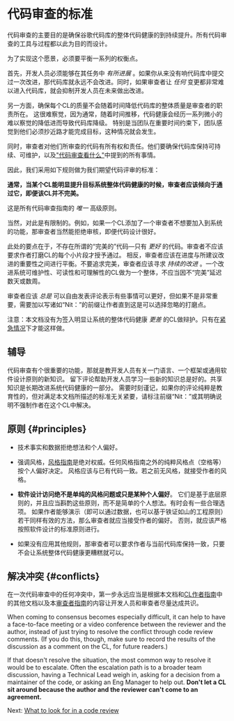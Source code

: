 # 代码审查的标准



代码审查的主要目的是确保谷歌代码库的整体代码健康的到持续提升。所有代码审查的工具与过程都以此为目的而设计。

为了实现这个愿景，必须要平衡一系列的权衡点。

首先，开发人员必须能够在其任务中 _有所进展_ 。如果你从来没有响代码库中提交过一次改进，那代码库就永远不会改进。同时，如果审查者让 _任何_ 变更都非常难以进入代码库，就会抑制开发人员在未来做出改进。

另一方面，确保每个CL的质量不会随着时间降低代码库的整体质量是审查者的职责所在。
这很难察觉，因为通常，随着时间推移，代码健康会经历一系列微小的难以察觉的降低进而导致代码库降级。
特别是当团队在重要时间约束下，团队感觉到他们必须抄近路才能完成目标，这种情况就会发生。

同时，审查者对他们所审查的代码有所有权和责任。他们要确保代码库保持可持续、可维护，以及["代码审查看什么"](looking-for.md)中提到的所有事情。

因此，我们采用如下规则做为我们期望代码评审的标准：

**通常，当某个CL能明显提升目标系统整体代码健康的时候，审查者应该倾向于通过它，即便该CL并不完美。**

这是所有代码审查指南的 _唯一_ 高级原则。

当然，对此是有限制的。例如，如果一个CL添加了一个审查者不想要加入到系统的功能，那审查者当然能拒绝审核，即便代码设计很好。

此处的要点在于，不存在所谓的“完美的”代码&mdash;只有 _更好_ 的代码。审查者不应该要求作者打磨CL的每个小片段才授予通过。
相反，审查者应该在进度与所建议改进的重要性之间进行平衡。不要追求完美，审查者应该寻求 _持续的改进_ 。一个改进系统可维护性、可读性和可理解性的CL做为一个整体，不应当因不“完美”延迟数天或数周。

审查者应该 _总是_ 可以自由发表评论表示有些事情可以更好，但如果不是非常重要，需要加以写诸如“Nit：”的前缀让作者直到这是可以选择忽略的打磨点。

注意：本文档没有为签入明显让系统的整体代码健康 _更差_ 的CL做辩护。只有在[紧急情况](../emergencies.md)下才能这样做。

## 辅导

代码审查有个很重要的功能，那就是教开发人员有关一门语言、一个框架或通用软件设计原则的新知识。
留下评论帮助开发人员学习一些新的知识总是好的。共享知识是长期改进系统代码健康的一部分。
需要时刻谨记，如果你的评论纯粹是教育性的，但对满足本文档所描述的标准无关紧要，请标注前缀“Nit：”或其明确说明不强制作者在这个CL中解决。

## 原则 {#principles}

*   技术事实和数据拒绝想法和个人偏好。

*   强调风格，[风格指南](http://google.github.io/styleguide/)是绝对权威。任何风格指南之外的纯粹风格点（空格等）按个人偏好决定。
    风格应该与已有代码一致。若之前无风格，就接受作者的风格。
    
*   **软件设计访问绝不是单纯的风格问题或只是某种个人偏好**。
    它们是基于底层原则的，并且应当斟酌这些原则，而不是简单的个人想法。有时会有一些合理选项。
    如果作者能够演示（即可以通过数据，也可以基于铁证如山的工程原则）若干同样有效的方法，那么审查者就应当接受作者的偏好。
    否则，就应该严格按照软件设计的标准原则进行。

*   如果没有应用其他规则，那审查者可以要求作者与当前代码库保持一致，只要不会让系统整体代码健康更糟糕就可以。

## 解决冲突 {#conflicts}

在一次代码审查中的任何冲突中，第一步永远应当是根据本文档和[CL作者指南](../developer/)中的其他文档以及本[审查者指南](index.md)的内容让开发人员和审查者尽量达成共识。

When coming to consensus becomes especially difficult, it can help to have a
face-to-face meeting or a video conference between the reviewer and the author, instead of
just trying to resolve the conflict through code review comments. (If you do
this, though, make sure to record the results of the discussion as a comment on
the CL, for future readers.)

If that doesn't resolve the situation, the most common way to resolve it would
be to escalate. Often the
escalation path is to a broader team discussion, having a Technical Lead weigh in, asking
for a decision from a maintainer of the code, or asking an Eng Manager to help
out. **Don't let a CL sit around because the author and the reviewer can't come
to an agreement.**

Next: [What to look for in a code review](looking-for.md)
